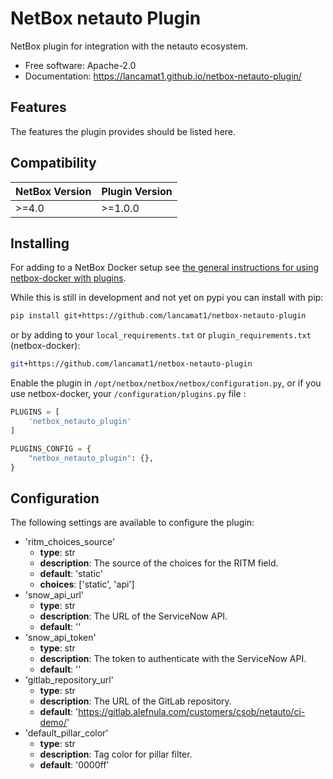 # NetBox netauto Plugin

NetBox plugin for integration with the netauto ecosystem.


* Free software: Apache-2.0
* Documentation: https://lancamat1.github.io/netbox-netauto-plugin/


## Features

The features the plugin provides should be listed here.

## Compatibility

| NetBox Version | Plugin Version |
|----------------|----------------|
|     >=4.0      |     >=1.0.0    |

## Installing

For adding to a NetBox Docker setup see
[the general instructions for using netbox-docker with plugins](https://github.com/netbox-community/netbox-docker/wiki/Using-Netbox-Plugins).

While this is still in development and not yet on pypi you can install with pip:

```bash
pip install git+https://github.com/lancamat1/netbox-netauto-plugin
```

or by adding to your `local_requirements.txt` or `plugin_requirements.txt` (netbox-docker):

```bash
git+https://github.com/lancamat1/netbox-netauto-plugin
```

Enable the plugin in `/opt/netbox/netbox/netbox/configuration.py`,
 or if you use netbox-docker, your `/configuration/plugins.py` file :

```python
PLUGINS = [
    'netbox_netauto_plugin'
]

PLUGINS_CONFIG = {
    "netbox_netauto_plugin": {},
}
```

## Configuration

The following settings are available to configure the plugin:
- 'ritm_choices_source'
    - __type__: str
    - __description__: The source of the choices for the RITM field.
    - __default__: 'static'
    - __choices__: ['static', 'api']
- 'snow_api_url'
    - __type__: str
    - __description__: The URL of the ServiceNow API.
    - __default__: ''
- 'snow_api_token'
    - __type__: str
    - __description__: The token to authenticate with the ServiceNow API.
    - __default__: ''
- 'gitlab_repository_url'
    - __type__: str
    - __description__: The URL of the GitLab repository.
    - __default__: 'https://gitlab.alefnula.com/customers/csob/netauto/ci-demo/'
- 'default_pillar_color'
    - __type__: str
    - __description__: Tag color for pillar filter.
    - __default__: '0000ff'